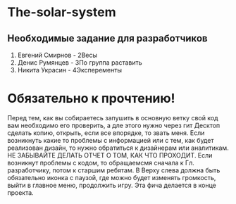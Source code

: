 # The-solar-system
## Необходимые задание для разработчиков
1. Евгений Смирнов - 2Весы
2. Денис Румянцев - 3По группа раставить
3. Никита Украсин - 4Эксперементы

# Обязательно к прочтению!

Перед тем, как вы собираетесь запушить в основную ветку свой код вам необходимо его проверить, а дле этого нужно через гит Десктоп сделать копию, открыть, если все впорядке, то звать меня.
Если возникнуть какие то проблемы с информацией или с тем, как будет реализован дизайн, то нужно обратиться к дизайнерам или аналитикам.
НЕ ЗАБЫВАЙТЕ ДЕЛАТЬ ОТЧЕТ О ТОМ, КАК ЧТО ПРОХОДИТ. 
Если возникнут проблемы с кодом, то обращаемсмя сначала к Гл. разработчику, потом к старшим ребятам.
В Верху слева должна быть обязательно иконка с паузой, где можно будет изменять громкость, выйти в главное меню, продолжить игру. Эта фича делается в конце проекта.


